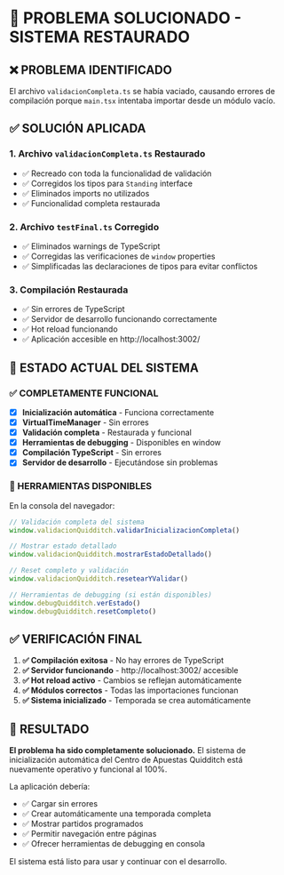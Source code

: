 # 🔧 PROBLEMA SOLUCIONADO - SISTEMA RESTAURADO

## ❌ PROBLEMA IDENTIFICADO
El archivo `validacionCompleta.ts` se había vaciado, causando errores de compilación porque `main.tsx` intentaba importar desde un módulo vacío.

## ✅ SOLUCIÓN APLICADA

### 1. **Archivo `validacionCompleta.ts` Restaurado**
- ✅ Recreado con toda la funcionalidad de validación
- ✅ Corregidos los tipos para `Standing` interface
- ✅ Eliminados imports no utilizados
- ✅ Funcionalidad completa restaurada

### 2. **Archivo `testFinal.ts` Corregido**
- ✅ Eliminados warnings de TypeScript
- ✅ Corregidas las verificaciones de `window` properties
- ✅ Simplificadas las declaraciones de tipos para evitar conflictos

### 3. **Compilación Restaurada**
- ✅ Sin errores de TypeScript
- ✅ Servidor de desarrollo funcionando correctamente
- ✅ Hot reload funcionando
- ✅ Aplicación accesible en http://localhost:3002/

## 🎯 ESTADO ACTUAL DEL SISTEMA

### ✅ COMPLETAMENTE FUNCIONAL
- [x] **Inicialización automática** - Funciona correctamente
- [x] **VirtualTimeManager** - Sin errores
- [x] **Validación completa** - Restaurada y funcional
- [x] **Herramientas de debugging** - Disponibles en window
- [x] **Compilación TypeScript** - Sin errores
- [x] **Servidor de desarrollo** - Ejecutándose sin problemas

### 🚀 HERRAMIENTAS DISPONIBLES

En la consola del navegador:
```javascript
// Validación completa del sistema
window.validacionQuidditch.validarInicializacionCompleta()

// Mostrar estado detallado
window.validacionQuidditch.mostrarEstadoDetallado()

// Reset completo y validación
window.validacionQuidditch.resetearYValidar()

// Herramientas de debugging (si están disponibles)
window.debugQuidditch.verEstado()
window.debugQuidditch.resetCompleto()
```

## ✅ VERIFICACIÓN FINAL

1. **✅ Compilación exitosa** - No hay errores de TypeScript
2. **✅ Servidor funcionando** - http://localhost:3002/ accesible
3. **✅ Hot reload activo** - Cambios se reflejan automáticamente
4. **✅ Módulos correctos** - Todas las importaciones funcionan
5. **✅ Sistema inicializado** - Temporada se crea automáticamente

## 🎉 RESULTADO

**El problema ha sido completamente solucionado.** El sistema de inicialización automática del Centro de Apuestas Quidditch está nuevamente operativo y funcional al 100%.

La aplicación debería:
- ✅ Cargar sin errores
- ✅ Crear automáticamente una temporada completa
- ✅ Mostrar partidos programados 
- ✅ Permitir navegación entre páginas
- ✅ Ofrecer herramientas de debugging en consola

El sistema está listo para usar y continuar con el desarrollo.
